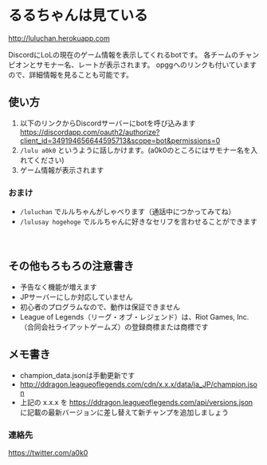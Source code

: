 # るるちゃんは見ている

http://luluchan.herokuapp.com

DiscordにLoLの現在のゲーム情報を表示してくれるbotです。
各チームのチャンピオンとサモナー名、レートが表示されます。
opggへのリンクも付いていますので、詳細情報を見ることも可能です。



## 使い方

1. 以下のリンクからDiscordサーバーにbotを呼び込みます
https://discordapp.com/oauth2/authorize?client_id=349194656644595713&scope=bot&permissions=0
2. `/lulu a0k0` というように話しかけます。(a0k0のところにはサモナー名を入れてください)
3. ゲーム情報が表示されます



### おまけ

* `/luluchan` でルルちゃんがしゃべります（通話中につかってみてね）
* `/lulusay hogehoge` でルルちゃんに好きなセリフを言わせることができます

　

## その他もろもろの注意書き

* 予告なく機能が増えます
* JPサーバーにしか対応していません
* 初心者のプログラムなので、動作は保証できません
* League of Legends（リーグ・オブ・レジェンド）は、Riot Games, Inc.（合同会社ライアットゲームズ）の登録商標または商標です


## メモ書き

* champion_data.jsonは手動更新です
* http://ddragon.leagueoflegends.com/cdn/x.x.x/data/ja_JP/champion.json
* 上記の x.x.x を https://ddragon.leagueoflegends.com/api/versions.json に記載の最新バージョンに差し替えて新チャンプを追加しましょう


### 連絡先

https://twitter.com/a0k0
